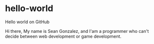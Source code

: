 # hello-world
Hello world on GitHub

Hi there, My name is Sean Gonzalez, and I'am a programmer who can't decide between web development or game development.
